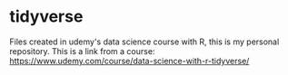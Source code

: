 
# tidyverse

<!-- badges: start -->
<!-- badges: end -->

Files created in udemy's data science course with R, this is my personal repository.
This is a link from a course: https://www.udemy.com/course/data-science-with-r-tidyverse/